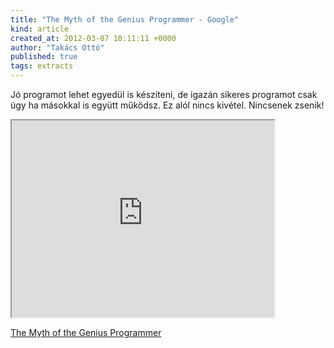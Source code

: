 ```yaml
---
title: "The Myth of the Genius Programmer - Google"
kind: article
created_at: 2012-03-07 10:11:11 +0000
author: "Takács Ottó"
published: true
tags: extracts
---
```

<p>
Jó programot lehet egyedül is készíteni, de igazán sikeres programot csak úgy ha másokkal is együtt működsz. Ez alól nincs kivétel. Nincsenek zsenik!
</p>

<iframe width="420" height="315" src="http://www.youtube.com/embed/0SARbwvhupQ" frameborder="1" allowfullscreen></iframe>

[The Myth of the Genius Programmer](http://www.youtube.com/watch?v=0SARbwvhupQ)

<div class='old-comments'></div>